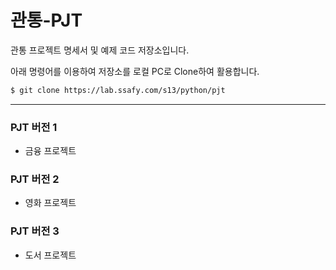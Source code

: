 # 관통-PJT

관통 프로젝트 명세서 및 예제 코드 저장소입니다.

아래 명령어를 이용하여 저장소를 로컬 PC로 Clone하여 활용합니다.

```bash
$ git clone https://lab.ssafy.com/s13/python/pjt
```



---



### PJT 버전 1

- 금융 프로젝트



### PJT 버전 2

- 영화 프로젝트



### PJT 버전 3

- 도서 프로젝트
